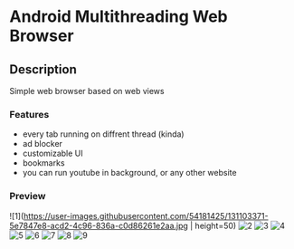 # Android Multithreading Web Browser

## Description

Simple web browser based on web views

### Features

- every tab running on diffrent thread (kinda)
- ad blocker
- customizable UI
- bookmarks
- you can run youtube in background, or any other website

### Preview

![1](https://user-images.githubusercontent.com/54181425/131103371-5e7847e8-acd2-4c96-836a-c0d86261e2aa.jpg | height=50)
![2](https://user-images.githubusercontent.com/54181425/131103381-8f002f08-e3cd-46f4-9c08-963041ff0ddd.jpg)
![3](https://user-images.githubusercontent.com/54181425/131103385-df0318f8-8760-4463-90ce-fbc9ade4c31f.jpg)
![4](https://user-images.githubusercontent.com/54181425/131103391-3f9679ed-bab9-45cb-b8e2-78a1b5b2d1e9.jpg)
![5](https://user-images.githubusercontent.com/54181425/131103393-9473b6c8-969c-4230-a58e-5605c463c82f.jpg)
![6](https://user-images.githubusercontent.com/54181425/131103399-a3271276-a599-4514-9272-1272ea44c870.jpg)
![7](https://user-images.githubusercontent.com/54181425/131103404-cd832194-2a53-4bb5-b535-0991f67aafc6.jpg)
![8](https://user-images.githubusercontent.com/54181425/131103406-e6a4b68d-86ca-4fdd-bc4e-04df2d2be3e2.jpg)
![9](https://user-images.githubusercontent.com/54181425/131103410-ac4afe1d-3ce8-481b-a60b-024e710e2998.jpg)

